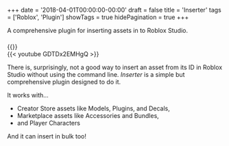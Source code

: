 +++
date = '2018-04-01T00:00:00-00:00'
draft = false
title = 'Inserter'
tags = ['Roblox', 'Plugin']
showTags = true
hidePagination = true
+++

A comprehensive plugin for inserting assets in to Roblox Studio.

<div style="line-height:50%;">
    <br>
</div>
{{<imagerow left="/images/Devforum.png" link_left="https://devforum.roblox.com/t/inserter-plugin/1707656" right="/images/Creator_Store.png" link_right="https://create.roblox.com/store/asset/1646693297" gap="15px" >}}

<!--more-->

<br>
	{{< youtube GDTDx2EMHgQ  >}}
</br>

There is, surprisingly, not a good way to insert an asset from its ID in Roblox Studio without using the command line. _Inserter_ is a simple but comprehensive plugin designed to do it.

It works with...
- Creator Store assets like Models, Plugins, and Decals,
- Marketplace assets like Accessories and Bundles,
- and Player Characters

And it can insert in bulk too!